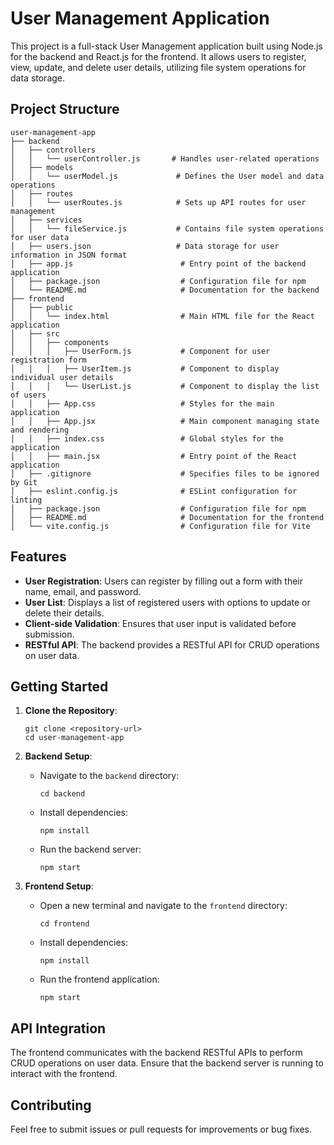 # User Management Application

This project is a full-stack User Management application built using Node.js for the backend and React.js for the frontend. It allows users to register, view, update, and delete user details, utilizing file system operations for data storage.

## Project Structure

```
user-management-app
├── backend
│   ├── controllers
│   │   └── userController.js       # Handles user-related operations
│   ├── models
│   │   └── userModel.js             # Defines the User model and data operations
│   ├── routes
│   │   └── userRoutes.js            # Sets up API routes for user management
│   ├── services
│   │   └── fileService.js           # Contains file system operations for user data
│   ├── users.json                   # Data storage for user information in JSON format
│   ├── app.js                        # Entry point of the backend application
│   ├── package.json                  # Configuration file for npm
│   └── README.md                     # Documentation for the backend
├── frontend
│   ├── public
│   │   └── index.html                # Main HTML file for the React application
│   ├── src
│   │   ├── components
│   │   │   ├── UserForm.js           # Component for user registration form
│   │   │   ├── UserItem.js           # Component to display individual user details
│   │   │   └── UserList.js           # Component to display the list of users
│   │   ├── App.css                   # Styles for the main application
│   │   ├── App.jsx                   # Main component managing state and rendering
│   │   ├── index.css                 # Global styles for the application
│   │   ├── main.jsx                  # Entry point of the React application
│   ├── .gitignore                    # Specifies files to be ignored by Git
│   ├── eslint.config.js              # ESLint configuration for linting
│   ├── package.json                  # Configuration file for npm
│   ├── README.md                     # Documentation for the frontend
│   └── vite.config.js                # Configuration file for Vite
```

## Features

- **User Registration**: Users can register by filling out a form with their name, email, and password.
- **User List**: Displays a list of registered users with options to update or delete their details.
- **Client-side Validation**: Ensures that user input is validated before submission.
- **RESTful API**: The backend provides a RESTful API for CRUD operations on user data.

## Getting Started

1. **Clone the Repository**: 
   ```
   git clone <repository-url>
   cd user-management-app
   ```

2. **Backend Setup**:
   - Navigate to the `backend` directory:
     ```
     cd backend
     ```
   - Install dependencies:
     ```
     npm install
     ```
   - Run the backend server:
     ```
     npm start
     ```

3. **Frontend Setup**:
   - Open a new terminal and navigate to the `frontend` directory:
     ```
     cd frontend
     ```
   - Install dependencies:
     ```
     npm install
     ```
   - Run the frontend application:
     ```
     npm start
     ```

## API Integration

The frontend communicates with the backend RESTful APIs to perform CRUD operations on user data. Ensure that the backend server is running to interact with the frontend.

## Contributing

Feel free to submit issues or pull requests for improvements or bug fixes.